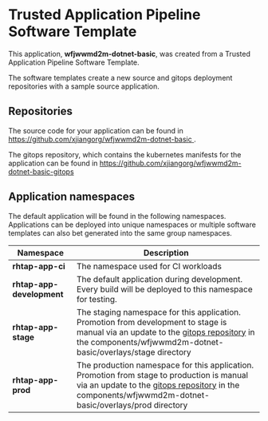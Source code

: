 # Trusted Application Pipeline Software Template

This application, **wfjwwmd2m-dotnet-basic**, was created from a Trusted Application Pipeline Software Template.

The software templates create a new source and gitops deployment repositories with a sample source application. 

## Repositories

The source code for your application can be found in [https://github.com/xjiangorg/wfjwwmd2m-dotnet-basic ](https://github.com/xjiangorg/wfjwwmd2m-dotnet-basic ).
 
The gitops repository, which contains the kubernetes manifests for the application can be found in 
[https://github.com/xjiangorg/wfjwwmd2m-dotnet-basic-gitops ](https://github.com/xjiangorg/wfjwwmd2m-dotnet-basic-gitops ) 

## Application namespaces 

The default application will be found in the following namespaces. Applications can be deployed into unique namespaces or multiple software templates can also bet generated into the same group namespaces.  

|  Namespace   |  Description   |  
| -------- | -------- |
| **rhtap-app-ci** | The namespace used for CI workloads |
| **rhtap-app-development** | The default application during development. Every build will be deployed to this namespace for testing. |
| **rhtap-app-stage** | The staging namespace for this application. Promotion from development to stage is manual via an update to the [gitops repository](https://github.com/xjiangorg/wfjwwmd2m-dotnet-basic-gitops ) in the components/wfjwwmd2m-dotnet-basic/overlays/stage directory |
| **rhtap-app-prod** | The production namespace for this application. Promotion from stage to production is manual via an update to the [gitops repository](https://github.com/xjiangorg/wfjwwmd2m-dotnet-basic-gitops ) in the components/wfjwwmd2m-dotnet-basic/overlays/prod directory |